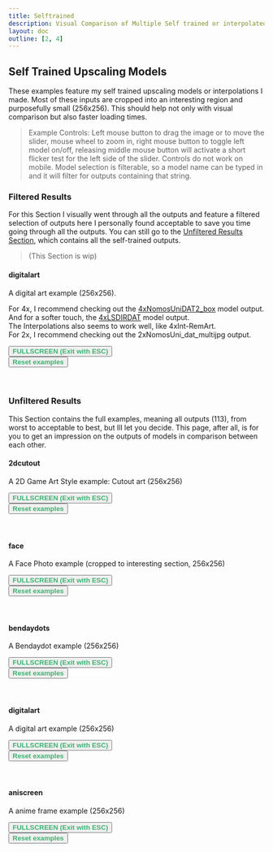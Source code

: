 ```yaml
---
title: Selftrained
description: Visual Comparison of Multiple Self trained or interpolated Models
layout: doc
outline: [2, 4]
---
```


<script setup lang="ts">
  import imageCompare from "vue-image-compare2";
  import ImageSlider from './components/imageslider.vue' // the vue image slider example comparison component
  import cutoutfiles from './filelists/selftrained/cutout.json'
  import cutoutfiles_selection from './filelists/selftrained/cutout_selection.json'
  import facefiles from './filelists/selftrained/face.json'
  import facefiles_selection from './filelists/selftrained/face_selection.json'
  import bendaydotsfiles from './filelists/selftrained/bendaydots.json'
  import bendaydotsfiles_selection from './filelists/selftrained/bendaydots_selection.json'
  import digitalartfiles from './filelists/selftrained/digitalart.json'
  import digitalartfiles_selection from './filelists/selftrained/digitalart_selection.json'
  import aniscreenfiles from './filelists/selftrained/aniscreen.json'

//HTML5 Fullscreen API
const fullscreenEnabled = document.fullscreenEnabled; //check if fullscreen is possible
function enterFullscreen(elementName) {
  var element = document.getElementById(elementName);
  if(element.requestFullscreen) {
    element.requestFullscreen();
  } else if(element.msRequestFullscreen) {      // for IE11 (remove June 15, 2022)
    element.msRequestFullscreen();
  } else if(element.webkitRequestFullscreen) {  // iOS Safari
    element.webkitRequestFullscreen();
  }
}

// reset button, to keep it simple this will reset all examples. This is simply because when entering fullscreen mode, dragging/moving the image out of view, and pressing esc, the image will have 'vanished' (not in view anymore) so i thought id add a reset button
import { ref } from 'vue';
const componentKey = ref(0);

const forceRerender = () => {
  componentKey.value += 1;
};

forceRerender();

</script>

## Self Trained Upscaling Models

These examples feature my self trained upscaling models or interpolations I made.
Most of these inputs are cropped into an interesting region and purposefully small (256x256). This should help not only with visual comparison but also faster loading times.

> Example Controls: Left mouse button to drag the image or to move the slider, mouse wheel to zoom in, right mouse button to toggle left model on/off, releasing middle mouse button will activate a short flicker test for the left side of the slider. Controls do not work on mobile. Model selection is filterable, so a model name can be typed in and it will filter for outputs containing that string.

### Filtered Results
For this Section I visually went through all the outputs and feature a filtered selection of outputs here I personally found acceptable to save you time going through all the outputs.
You can still go to the [Unfiltered Results Section](#unfiltered-results), which contains all the self-trained outputs.

> (This Section is wip)

#### digitalart

A digital art example (256x256).

For 4x, I recommend checking out the [4xNomosUniDAT2_box](https://openmodeldb.info/models/4x-NomosUniDAT2-box) model output.  
And for a softer touch, the [4xLSDIRDAT](https://openmodeldb.info/models/4x-LSDIRDAT) model output.  
The Interpolations also seems to work well, like 4xInt-RemArt.  
For 2x, I recommend checking out the 2xNomosUni_dat_multijpg output.  

<div id="digitalart_selection">
<ImageSlider :key="componentKey" inputImageURL='https://i.slow.pics/sXtLqRmX.png' :fileNamesList="digitalartfiles_selection"/>
</div>
<button v-if="fullscreenEnabled" @click="enterFullscreen('digitalart_selection')" style="color:mediumseagreen;"><strong>FULLSCREEN (Exit with ESC)</strong></button><br/>
<button v-if="fullscreenEnabled" @click="forceRerender()" style="color:mediumseagreen;"><strong>Reset examples</strong></button>  
<br/><br/><br/>


<!---

<br/>

#### 2dcutout

A 2D Game Art Style example: Cutout art (256x256)

<div id="cutout_selection">
<ImageSlider :key="componentKey" inputImageURL='https://i.slow.pics/qVdCBgNA.png' :fileNamesList="cutoutfiles_selection"/>
</div>
<button v-if="fullscreenEnabled" @click="enterFullscreen('cutout_selection')" style="color:mediumseagreen;"><strong>FULLSCREEN (Exit with ESC)</strong></button><br/>
<button v-if="fullscreenEnabled" @click="forceRerender()" style="color:mediumseagreen;"><strong>Reset examples</strong></button>  
<br/><br/><br/>

#### face

A Face Photo example (cropped to interesting section, 256x256)

<div id="face_selection">
<ImageSlider :key="componentKey" inputImageURL='https://i.slow.pics/UXgfK7yn.png' :fileNamesList="facefiles_selection"/>
</div>
<button v-if="fullscreenEnabled" @click="enterFullscreen('face_selection')" style="color:mediumseagreen;"><strong>FULLSCREEN (Exit with ESC)</strong></button><br/>
<button v-if="fullscreenEnabled" @click="forceRerender()" style="color:mediumseagreen;"><strong>Reset examples</strong></button>  
<br/>


-->

### Unfiltered Results
This Section contains the full examples, meaning all outputs (113), from worst to acceptable to best, but Ill let you decide. This page, after all, is for you to get an impression on the outputs of models in comparison between each other.
<br/>



#### 2dcutout

A 2D Game Art Style example: Cutout art (256x256)

<div id="cutout_full">
<ImageSlider :key="componentKey" inputImageURL='https://i.slow.pics/qVdCBgNA.png' :fileNamesList="cutoutfiles"/>
</div>
<button v-if="fullscreenEnabled" @click="enterFullscreen('cutout_full')" style="color:mediumseagreen;"><strong>FULLSCREEN (Exit with ESC)</strong></button><br/>
<button v-if="fullscreenEnabled" @click="forceRerender()" style="color:mediumseagreen;"><strong>Reset examples</strong></button>  
<br/><br/><br/>

#### face

A Face Photo example (cropped to interesting section, 256x256)

<div id="face_full">
<ImageSlider :key="componentKey" inputImageURL='https://i.slow.pics/UXgfK7yn.png' :fileNamesList="facefiles"/>
</div>
<button v-if="fullscreenEnabled" @click="enterFullscreen('face_full')" style="color:mediumseagreen;"><strong>FULLSCREEN (Exit with ESC)</strong></button><br/>
<button v-if="fullscreenEnabled" @click="forceRerender()" style="color:mediumseagreen;"><strong>Reset examples</strong></button>  
<br/><br/><br/>

#### bendaydots

A Bendaydot example (256x256)

<div id="bendaydots_full">
<ImageSlider :key="componentKey" inputImageURL='https://i.slow.pics/MM6R3A2c.png' :fileNamesList="bendaydotsfiles"/>
</div>
<button v-if="fullscreenEnabled" @click="enterFullscreen('bendaydots_full')" style="color:mediumseagreen;"><strong>FULLSCREEN (Exit with ESC)</strong></button><br/>
<button v-if="fullscreenEnabled" @click="forceRerender()" style="color:mediumseagreen;"><strong>Reset examples</strong></button>  
<br/><br/><br/>

#### digitalart

A digital art example (256x256)

<div id="digitalart_full">
<ImageSlider :key="componentKey" inputImageURL='https://i.slow.pics/sXtLqRmX.png' :fileNamesList="digitalartfiles"/>
</div>
<button v-if="fullscreenEnabled" @click="enterFullscreen('digitalart_full')" style="color:mediumseagreen;"><strong>FULLSCREEN (Exit with ESC)</strong></button><br/>
<button v-if="fullscreenEnabled" @click="forceRerender()" style="color:mediumseagreen;"><strong>Reset examples</strong></button>  
<br/><br/><br/>

#### aniscreen

A anime frame example (256x256)

<div id="aniscreen_full">
<ImageSlider :key="componentKey" inputImageURL='https://i.slow.pics/rAcoxotm.png' :fileNamesList="aniscreenfiles"/>
</div>
<button v-if="fullscreenEnabled" @click="enterFullscreen('aniscreen_full')" style="color:mediumseagreen;"><strong>FULLSCREEN (Exit with ESC)</strong></button><br/>
<button v-if="fullscreenEnabled" @click="forceRerender()" style="color:mediumseagreen;"><strong>Reset examples</strong></button>  
<br/><br/><br/>

<!---
Cannot use <details> as a collapsible html tag for unfiltered results directly under filtered results because it will not properly load the element, like

   <details>
  <summary>Unfiltered Outputs</summary>
  <div id="cutout_full">
<ImageSlider :key="componentKey" inputImageURL='https://i.slow.pics/qVdCBgNA.png' :fileNamesList="cutoutfiles"/>
</div>
<button v-if="fullscreenEnabled" @click="enterFullscreen('cutout_full')" style="color:mediumseagreen;"><strong>FULLSCREEN (Exit with ESC)</strong></button><br/>
<button v-if="fullscreenEnabled" @click="forceRerender()" style="color:mediumseagreen;"><strong>Reset examples</strong></button>  
</details> 

-->
